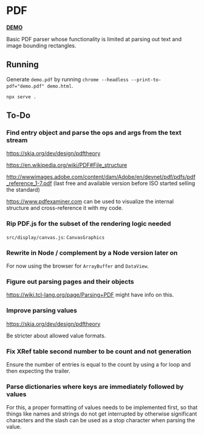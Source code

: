# PDF

[**DEMO**](https://tomashubelbauer.github.io/pdf)

Basic PDF parser whose functionality is limited at parsing out text and image bounding
rectangles.

## Running

Generate `demo.pdf` by running `chrome --headless --print-to-pdf="demo.pdf" demo.html`.

`npx serve .`

## To-Do

### Find entry object and parse the ops and args from the text stream

https://skia.org/dev/design/pdftheory

https://en.wikipedia.org/wiki/PDF#File_structure

http://wwwimages.adobe.com/content/dam/Adobe/en/devnet/pdf/pdfs/pdf_reference_1-7.pdf
(last free and available version before ISO started selling the standard)

https://www.pdfexaminer.com
can be used to visualize the internal structure and cross-reference it with my code.

### Rip PDF.js for the subset of the rendering logic needed

`src/display/canvas.js`: `CanvasGraphics`

### Rewrite in Node / complement by a Node version later on

For now using the browser for `ArrayBuffer` and `DataView`.

### Figure out parsing pages and their objects

https://wiki.tcl-lang.org/page/Parsing+PDF might have info on this.

### Improve parsing values

https://skia.org/dev/design/pdftheory

Be stricter about allowed value formats.

### Fix XRef table second number to be count and not generation

Ensure the number of entries is equal to the count by using a for loop and then
expecting the trailer.

### Parse dictionaries where keys are immediately followed by values

For this, a proper formatting of values needs to be implemented first, so that
things like names and strings do not get interrupted by otherwise significant
characters and the slash can be used as a stop character when parsing the value.
